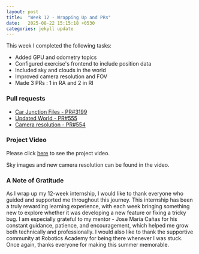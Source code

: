```yaml
---
layout: post
title:  "Week 12 - Wrapping Up and PRs"
date:   2025-08-22 15:15:18 +0530
categories: jekyll update
---
```


This week I completed the following tasks:

- Added GPU and odometry topics
- Configured exercise's frontend to include position data
- Included sky and clouds in the world
- Improved camera resolution and FOV
- Made 3 PRs : 1 in RA and 2 in RI


<h3> Pull requests </h3>

- [Car Junction Files - PR#3199](https://github.com/JdeRobot/RoboticsAcademy/pull/3199)
- [Updated World - PR#555](https://github.com/JdeRobot/RoboticsInfrastructure/pull/555)
- [Camera resolution - PR#554](https://github.com/JdeRobot/RoboticsInfrastructure/pull/554) 

<h3> Project Video </h3>

Please click [here](https://drive.google.com/file/d/1pZePgq6lu5yCjNLG6QleMOOtYcClVq-s/view?usp=sharing) to see the project video.

Sky images and new camera resolution can be found in the video.

<h3>A Note of Gratitude</h3>

As I wrap up my 12-week internship, I would like to thank everyone who guided and supported me throughout this journey. This internship has been a truly rewarding learning experience, with each week bringing something new to explore whether it was developing a new feature or fixing a tricky bug. I am especially grateful to my mentor - Jose María Cañas for his constant guidance, patience, and encouragement, which helped me grow both technically and professionally. I would also like to thank the supportive community at Robotics Academy for being there whenever I was stuck. Once again, thanks everyone for making this summer memorable.
